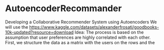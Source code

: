 # AutoencoderRecommander
Developing a Collaborative Recommender System using Autoencoders
We will use the https://www.kaggle.com/datasets/alexanderfrosati/goodbooks-10k-updated?resource=download
Idea:
The process is based on the assumption that user preferences are highly correlated with each other. First, we structure the data as a matrix with the users on the rows and the 
